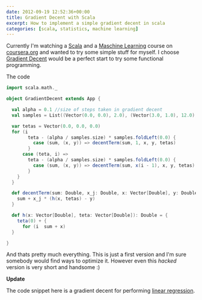 ```yaml
---
date: 2012-09-19 12:52:36+00:00
title: Gradient Decent with Scala
excerpt: How to implement a simple gradient decent in scala
categories: [scala, statistics, machine learning]
---
```


Currently I'm watching a [Scala](http://www.scala-lang.org/) and a
[Maschine Learning](http://en.wikipedia.org/wiki/Machine_learning) course on [coursera.org](https://www.coursera.org/)
and wanted to try some simple stuff for myself. I choose [Gradient Decent](http://en.wikipedia.org/wiki/Gradient_descent)
would be a perfect start to try some functional programming.

The code

```scala    
import scala.math._

object GradientDecent extends App {

  val alpha = 0.1 //size of steps taken in gradient decent
  val samples = List((Vector(0.0, 0.0), 2.0), (Vector(3.0, 1.0), 12.0), (Vector(2.0, 2.0), 18.0))

  var tetas = Vector(0.0, 0.0, 0.0)
  for (i
        teta - (alpha / samples.size) * samples.foldLeft(0.0) {
          case (sum, (x, y)) => decentTerm(sum, 1, x, y, tetas)
        }
      case (teta, i) =>
        teta - (alpha / samples.size) * samples.foldLeft(0.0) {
          case (sum, (x, y)) => decentTerm(sum, x(i - 1), x, y, tetas)
        }
    }
  }

  def decentTerm(sum: Double, x_j: Double, x: Vector[Double], y: Double, tetas: Vector[Double]) = {
    sum + x_j * (h(x, tetas) - y)
  }

  def h(x: Vector[Double], teta: Vector[Double]): Double = {
    teta(0) + {
      for (i  sum + x)
  }

}
```

And thats pretty much everything. This is just a first version and I'm sure somebody would find ways
to optimize it. However even this _hacked_ version is very short and handsome :)

**Update**

The code snippet here is a gradient decent for performing [linear regression](http://en.wikipedia.org/wiki/Linear_regression).
